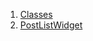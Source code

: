1.  [Classes](widgets_post_list_widget/#classes)
2.  [PostListWidget](widgets_post_list_widget/PostListWidget-class.html)
